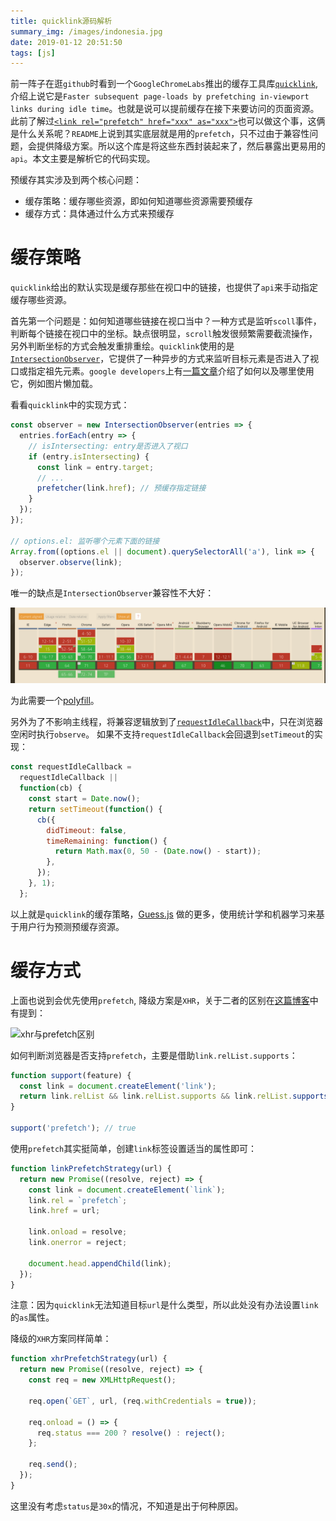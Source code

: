 ```yaml
---
title: quicklink源码解析
summary_img: /images/indonesia.jpg
date: 2019-01-12 20:51:50
tags: [js]
---
```


前一阵子在逛`github`时看到一个`GoogleChromeLabs`推出的缓存工具库[`quicklink`](https://github.com/GoogleChromeLabs/quicklink),介绍上说它是`Faster subsequent page-loads by prefetching in-viewport links during idle time`。也就是说可以提前缓存在接下来要访问的页面资源。此前了解过[`<link rel="prefetch" href="xxx" as="xxx">`](https://www.w3.org/TR/resource-hints/#prefetch)也可以做这个事，这俩是什么关系呢？`README`上说到其实底层就是用的`prefetch`，只不过由于兼容性问题，会提供降级方案。所以这个库是将这些东西封装起来了，然后暴露出更易用的`api`。本文主要是解析它的代码实现。

预缓存其实涉及到两个核心问题：

- 缓存策略：缓存哪些资源，即如何知道哪些资源需要预缓存
- 缓存方式：具体通过什么方式来预缓存

# 缓存策略

`quicklink`给出的默认实现是缓存那些在视口中的链接，也提供了`api`来手动指定缓存哪些资源。

首先第一个问题是：如何知道哪些链接在视口当中？一种方式是监听`scoll`事件，判断每个链接在视口中的坐标。缺点很明显，`scroll`触发很频繁需要截流操作，另外判断坐标的方式会触发重排重绘。`quicklink`使用的是[`IntersectionObserver`](https://developer.mozilla.org/zh-CN/docs/Web/API/IntersectionObserver)，它提供了一种异步的方式来监听目标元素是否进入了视口或指定祖先元素。`google developers`上有[一篇文章](https://developers.google.com/web/updates/2016/04/intersectionobserver)介绍了如何以及哪里使用它，例如图片懒加载。

看看`quicklink`中的实现方式：

```js
const observer = new IntersectionObserver(entries => {
  entries.forEach(entry => {
    // isIntersecting: entry是否进入了视口
    if (entry.isIntersecting) {
      const link = entry.target;
      // ...
      prefetcher(link.href); // 预缓存指定链接
    }
  });
});

// options.el: 监听哪个元素下面的链接
Array.from((options.el || document).querySelectorAll('a'), link => {
  observer.observe(link);
});
```

唯一的缺点是`IntersectionObserver`兼容性不大好：

![兼容性](/images/quicklink/IntersectionObserver-compatibale.png)

为此需要一个[polyfill](https://github.com/w3c/IntersectionObserver/tree/master/polyfill)。

另外为了不影响主线程，将兼容逻辑放到了[`requestIdleCallback`](https://developer.mozilla.org/zh-CN/docs/Web/API/Window/requestIdleCallback)中，只在浏览器空闲时执行`observe`。 如果不支持`requestIdleCallback`会回退到`setTimeout`的实现：

```js
const requestIdleCallback =
  requestIdleCallback ||
  function(cb) {
    const start = Date.now();
    return setTimeout(function() {
      cb({
        didTimeout: false,
        timeRemaining: function() {
          return Math.max(0, 50 - (Date.now() - start));
        },
      });
    }, 1);
  };
```

以上就是`quicklink`的缓存策略，[Guess.js](https://guess-js.github.io/) 做的更多，使用统计学和机器学习来基于用户行为预测预缓存资源。

# 缓存方式

上面也说到会优先使用`prefetch`, 降级方案是`XHR`，关于二者的区别在[这篇博客](https://juejin.im/post/5c21f8435188256d12597789#heading-3)中有提到：

![xhr与prefetch区别](https://user-gold-cdn.xitu.io/2018/12/25/167e4b291f960c09?imageView2/0/w/1280/h/960/format/webp/ignore-error/1)

如何判断浏览器是否支持`prefetch`，主要是借助`link.relList.supports`：

```js
function support(feature) {
  const link = document.createElement('link');
  return link.relList && link.relList.supports && link.relList.supports(feature);
}

support('prefetch'); // true
```

使用`prefetch`其实挺简单，创建`link`标签设置适当的属性即可：

```js
function linkPrefetchStrategy(url) {
  return new Promise((resolve, reject) => {
    const link = document.createElement(`link`);
    link.rel = `prefetch`;
    link.href = url;

    link.onload = resolve;
    link.onerror = reject;

    document.head.appendChild(link);
  });
}
```

注意：因为`quicklink`无法知道目标`url`是什么类型，所以此处没有办法设置`link`的`as`属性。

降级的`XHR`方案同样简单：

```js
function xhrPrefetchStrategy(url) {
  return new Promise((resolve, reject) => {
    const req = new XMLHttpRequest();

    req.open(`GET`, url, (req.withCredentials = true));

    req.onload = () => {
      req.status === 200 ? resolve() : reject();
    };

    req.send();
  });
}
```

这里没有考虑`status`是`30x`的情况，不知道是出于何种原因。
